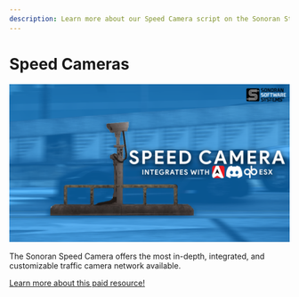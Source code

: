 ```yaml
---
description: Learn more about our Speed Camera script on the Sonoran Store!
---
```


# Speed Cameras

![Sonoran Store - Speed Camera](<../../.gitbook/assets/image (41).png>)

The Sonoran Speed Camera offers the most in-depth, integrated, and customizable traffic camera network available.

[Learn more about this paid resource!](https://www.sonoran.store/package/5056701)
